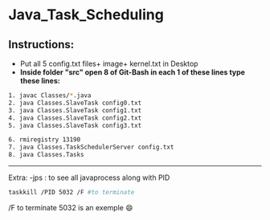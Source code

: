 # Java_Task_Scheduling

## Instructions:  
- Put all 5 config.txt files+ image+ kernel.txt in Desktop
- **Inside folder "src" open 8 of Git-Bash in each 1 of these lines type these lines:** 
```bash
1. javac Classes/*.java
2. java Classes.SlaveTask config0.txt
3. java Classes.SlaveTask config1.txt
4. java Classes.SlaveTask config2.txt
5. java Classes.SlaveTask config3.txt

6. rmiregistry 13190
7. java Classes.TaskSchedulerServer config.txt
8. java Classes.Tasks
```

-------------------
Extra:
-jps : to see all javaprocess along with PID 
```bash
taskkill /PID 5032 /F #to terminate
```
/F to terminate
5032 is an exemple
:smile:
